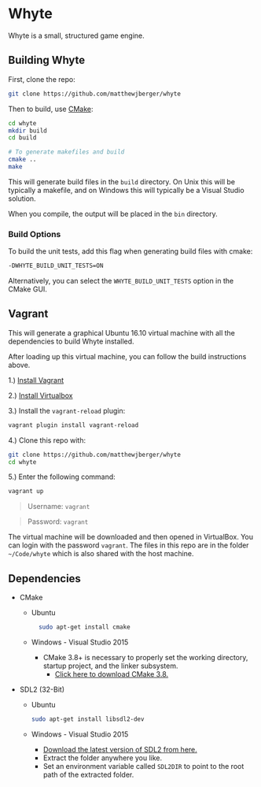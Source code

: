 # Whyte

Whyte is a small, structured game engine.

## Building Whyte

First, clone the repo:

```bash
git clone https://github.com/matthewjberger/whyte
```

Then to build, use [CMake](https://cmake.org/):

```bash
cd whyte
mkdir build
cd build

# To generate makefiles and build
cmake ..
make
```

This will generate build files in the `build` directory. On Unix this will be typically a makefile, and on Windows this will typically be a Visual Studio solution.

When you compile, the output will be placed in the `bin` directory.

### Build Options

To build the unit tests, add this flag when generating build files with cmake:

```bash
-DWHYTE_BUILD_UNIT_TESTS=ON
```

Alternatively, you can select the `WHYTE_BUILD_UNIT_TESTS` option in the CMake GUI.

## Vagrant

This will generate a graphical Ubuntu 16.10 virtual machine with all the dependencies to build Whyte installed.

After loading up this virtual machine, you can follow the build instructions above.

1.) [Install Vagrant](https://www.vagrantup.com/downloads.html)

2.) [Install Virtualbox](https://www.virtualbox.org/wiki/Downloads)

3.) Install the `vagrant-reload` plugin:

```bash
vagrant plugin install vagrant-reload
```

4.) Clone this repo with:

```bash
git clone https://github.com/matthewjberger/whyte
cd whyte
```

5.) Enter the following command:

```bash
vagrant up
```

> Username: `vagrant`

> Password: `vagrant`

The virtual machine will be downloaded and then opened in VirtualBox. You can login with the password `vagrant`. The files in this repo are in the folder `~/Code/whyte` which is also shared with the host machine.

## Dependencies

* CMake
  * Ubuntu
  
    ```bash
      sudo apt-get install cmake
    ``` 
    
  * Windows - Visual Studio 2015
    * CMake 3.8+ is necessary to properly set the working directory, startup project, and the linker subsystem.
      * [Click here to download CMake 3.8.](https://cmake.org/download/)

* SDL2 (32-Bit)
  * Ubuntu
  
    ```bash
    sudo apt-get install libsdl2-dev
    ```
    
  * Windows - Visual Studio 2015
    * [Download the latest version of SDL2 from here.](https://buildbot.libsdl.org/sdl-builds/sdl-visualstudio/)
    * Extract the folder anywhere you like.
    * Set an environment variable called `SDL2DIR` to point to the root path of the extracted folder.
